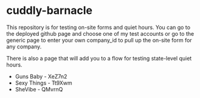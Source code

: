 # cuddly-barnacle

This repository is for testing on-site forms and quiet hours. You can go to the deployed github page and choose one of my test accounts or go to the generic page to enter your own company_id to pull up the on-site form for any company.

There is also a page that will add you to a flow for testing state-level quiet hours.

- Guns Baby - XeZ7n2
- Sexy Things - Tt9Xwm
- SheVibe - QMvrnQ


